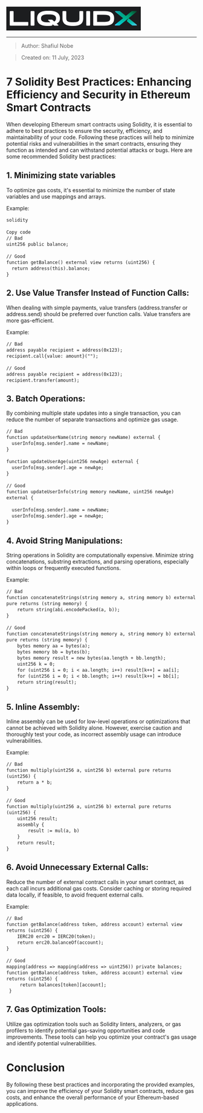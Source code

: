 ![LiquidXLogo.png](./img/LiquidXLogoDarkBg.png)

___ 

> Author: Shafiul Nobe

> Created on: 11 July, 2023

# 7 Solidity Best Practices: Enhancing Efficiency and Security in Ethereum Smart Contracts


When developing Ethereum smart contracts using Solidity, it is essential to adhere to best practices to ensure the security, efficiency, and maintainability of your code. Following these practices will help to minimize potential risks and vulnerabilities in the smart contracts, ensuring they function as intended and can withstand potential attacks or bugs.
Here are some recommended Solidity best practices:

## 1. Minimizing state variables
To optimize gas costs, it's essential to minimize the number of state variables and use mappings and arrays.

Example:

```
solidity

Copy code
// Bad 
uint256 public balance;

// Good 
function getBalance() external view returns (uint256) { 
  return address(this).balance; 
}
```

## 2. Use Value Transfer Instead of Function Calls:
When dealing with simple payments, value transfers (address.transfer or address.send) should be preferred over function calls.
Value transfers are more gas-efficient.

Example:

```
// Bad
address payable recipient = address(0x123);
recipient.call{value: amount}("");

// Good
address payable recipient = address(0x123);
recipient.transfer(amount);
```

## 3. Batch Operations:
By combining multiple state updates into a single transaction, you can reduce the number of separate transactions and optimize gas usage.

```
// Bad
function updateUserName(string memory newName) external {
  userInfo[msg.sender].name = newName;
}

function updateUserAge(uint256 newAge) external {
  userInfo[msg.sender].age = newAge;
}

// Good
function updateUserInfo(string memory newName, uint256 newAge) external {
  
  userInfo[msg.sender].name = newName;
  userInfo[msg.sender].age = newAge;
}
```

## 4. Avoid String Manipulations:
String operations in Solidity are computationally expensive. Minimize string concatenations, substring extractions, and parsing operations, especially within loops or frequently executed functions.

Example:

```
// Bad
function concatenateStrings(string memory a, string memory b) external pure returns (string memory) {
    return string(abi.encodePacked(a, b));
}

// Good
function concatenateStrings(string memory a, string memory b) external pure returns (string memory) {
    bytes memory aa = bytes(a);
    bytes memory bb = bytes(b);
    bytes memory result = new bytes(aa.length + bb.length);
    uint256 k = 0;
    for (uint256 i = 0; i < aa.length; i++) result[k++] = aa[i];
    for (uint256 i = 0; i < bb.length; i++) result[k++] = bb[i];
    return string(result);
}
```

## 5. Inline Assembly:
Inline assembly can be used for low-level operations or optimizations that cannot be achieved with Solidity alone. However, exercise caution and thoroughly test your code, as incorrect assembly usage can introduce vulnerabilities.

Example:

```
// Bad
function multiply(uint256 a, uint256 b) external pure returns (uint256) {
    return a * b;
}

// Good
function multiply(uint256 a, uint256 b) external pure returns (uint256) {
    uint256 result;
    assembly {
        result := mul(a, b)
    }
    return result;
}
```

## 6. Avoid Unnecessary External Calls:
Reduce the number of external contract calls in your smart contract, as each call incurs additional gas costs. Consider caching or storing required data locally, if feasible, to avoid frequent external calls.

Example:

```
// Bad
function getBalance(address token, address account) external view returns (uint256) {
    IERC20 erc20 = IERC20(token);
    return erc20.balanceOf(account);
}

// Good
mapping(address => mapping(address => uint256)) private balances;
function getBalance(address token, address account) external view returns (uint256) {
     return balances[token][account];
 }
```

## 7. Gas Optimization Tools:
Utilize gas optimization tools such as Solidity linters, analyzers, or gas profilers to identify potential gas-saving opportunities and code improvements. These tools can help you optimize your contract's gas usage and identify potential vulnerabilities.

# Conclusion
By following these best practices and incorporating the provided examples, you can improve the efficiency of your Solidity smart contracts, reduce gas costs, and enhance the overall performance of your Ethereum-based applications.
